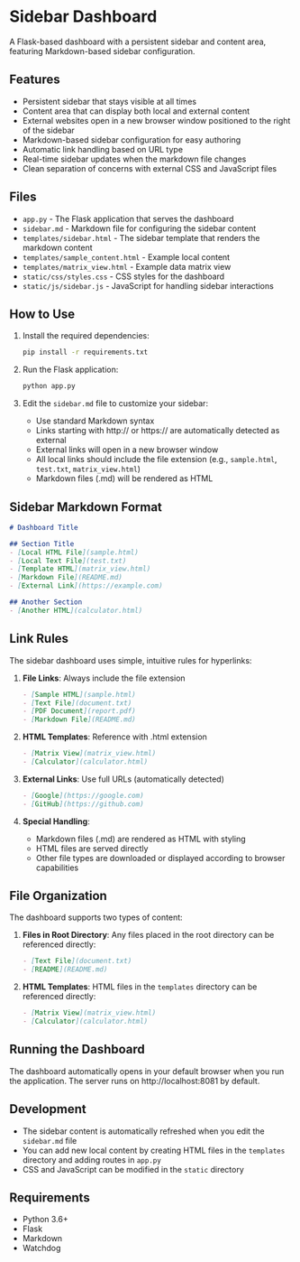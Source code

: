# Sidebar Dashboard

A Flask-based dashboard with a persistent sidebar and content area, featuring Markdown-based sidebar configuration.

## Features

- Persistent sidebar that stays visible at all times
- Content area that can display both local and external content
- External websites open in a new browser window positioned to the right of the sidebar
- Markdown-based sidebar configuration for easy authoring
- Automatic link handling based on URL type
- Real-time sidebar updates when the markdown file changes
- Clean separation of concerns with external CSS and JavaScript files

## Files

- `app.py` - The Flask application that serves the dashboard
- `sidebar.md` - Markdown file for configuring the sidebar content
- `templates/sidebar.html` - The sidebar template that renders the markdown content
- `templates/sample_content.html` - Example local content
- `templates/matrix_view.html` - Example data matrix view
- `static/css/styles.css` - CSS styles for the dashboard
- `static/js/sidebar.js` - JavaScript for handling sidebar interactions

## How to Use

1. Install the required dependencies:
   ```bash
   pip install -r requirements.txt
   ```

2. Run the Flask application:
   ```bash
   python app.py
   ```

3. Edit the `sidebar.md` file to customize your sidebar:
   - Use standard Markdown syntax
   - Links starting with http:// or https:// are automatically detected as external
   - External links will open in a new browser window
   - All local links should include the file extension (e.g., `sample.html`, `test.txt`, `matrix_view.html`)
   - Markdown files (.md) will be rendered as HTML

## Sidebar Markdown Format

```markdown
# Dashboard Title

## Section Title
- [Local HTML File](sample.html)
- [Local Text File](test.txt)
- [Template HTML](matrix_view.html)
- [Markdown File](README.md)
- [External Link](https://example.com)

## Another Section
- [Another HTML](calculator.html)
```

## Link Rules

The sidebar dashboard uses simple, intuitive rules for hyperlinks:

1. **File Links**: Always include the file extension
   ```markdown
   - [Sample HTML](sample.html)
   - [Text File](document.txt)
   - [PDF Document](report.pdf)
   - [Markdown File](README.md)
   ```

2. **HTML Templates**: Reference with .html extension
   ```markdown
   - [Matrix View](matrix_view.html)
   - [Calculator](calculator.html)
   ```

3. **External Links**: Use full URLs (automatically detected)
   ```markdown
   - [Google](https://google.com)
   - [GitHub](https://github.com)
   ```

4. **Special Handling**:
   - Markdown files (.md) are rendered as HTML with styling
   - HTML files are served directly
   - Other file types are downloaded or displayed according to browser capabilities

## File Organization

The dashboard supports two types of content:

1. **Files in Root Directory**: Any files placed in the root directory can be referenced directly:
   ```markdown
   - [Text File](document.txt)
   - [README](README.md)
   ```

2. **HTML Templates**: HTML files in the `templates` directory can be referenced directly:
   ```markdown
   - [Matrix View](matrix_view.html)
   - [Calculator](calculator.html)
   ```

## Running the Dashboard

The dashboard automatically opens in your default browser when you run the application. The server runs on http://localhost:8081 by default.

## Development

- The sidebar content is automatically refreshed when you edit the `sidebar.md` file
- You can add new local content by creating HTML files in the `templates` directory and adding routes in `app.py`
- CSS and JavaScript can be modified in the `static` directory

## Requirements

- Python 3.6+
- Flask
- Markdown
- Watchdog
